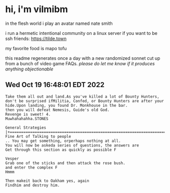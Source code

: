 # hi, i'm vilmibm

in the flesh world i play an avatar named nate smith

i run a hermetic intentional community on a linux server if you want to be ssh friends: https://tilde.town

my favorite food is mapo tofu

this readme regenerates once a day with a new randomized sonnet cut up from a bunch of video game FAQs.
_please do let me know if it produces anything objectionable_

## Wed Oct 19 16:48:01 EDT 2022

    Take them all out and land.As you've killed a lot of Bounty Hunters, don't be surprised ifMilitia, Confed, or Bounty Hunters are after your hide.Upon landing, you found Dr. Monkhouse in the bar.
    then you will defeat Nemesis, Guide's old God.
    Revenge is sweet! 4.
    Muwhahahahha.STONES
    
    General Strategies |+=============================================================================+The Fine Art of Talking to people
    .. You may get something, orperhaps nothing at all.
    You will now be askeda series of questions, the answers are
    Get through this section as quickly as possible F
    
    Vesper
    Grab one of the sticks and then attack the rose bush.
    and enter the complex F
    Hmmm
    
    Then makeit back to Oakham yes, again
    Findhim and destroy him.
